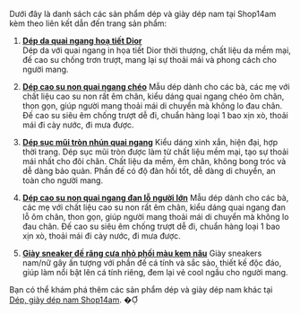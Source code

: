 Dưới đây là danh sách các sản phẩm dép và giày dép nam tại Shop14am kèm theo liên kết dẫn đến trang sản phẩm:

1. **[Dép da quai ngang hoạ tiết Dior](https://shop14am.com/san-pham/dep-da-quai-ngang-hoa-tiet-diorr/)**  
   Dép da với quai ngang in họa tiết Dior thời thượng, chất liệu da mềm mại, đế cao su chống trơn trượt, mang lại sự thoải mái và phong cách cho người mang.

2. **[Dép cao su non quai ngang chéo](https://shop14am.com/san-pham/dep-cao-su-non-quai-ngang-cheo/)**
   Mẫu dép dành cho các bà, các mẹ với chất liệu cao su non rất êm chân, kiểu dáng quai ngang chéo ôm chân, thon gọn, giúp người mang thoải mái di chuyển mà không lo đau chân. Đế cao su siêu êm chống trượt dễ đi, chuẩn hàng loại 1 bao xịn xò, thoải mái đi cày nước, đi mưa được.

3. **[Dép sục mũi tròn nhún quai ngang](https://shop14am.com/san-pham/dep-suc-mui-tron-nhun-quai-ngang/)**
   Kiểu dáng xinh xắn, hiện đại, hợp thời trang. Dép sục mũi tròn được làm từ chất liệu mềm mại, tạo sự thoải mái nhất cho đôi chân. Chất liệu da mềm, êm chân, không bong tróc và dễ dàng bảo quản. Phần đế có độ đàn hồi tốt, dễ dàng di chuyển, an toàn cho người mang.

4. **[Dép cao su non quai ngang đan lỗ người lớn](https://shop14am.com/san-pham/dep-cao-su-non-quai-ngang-dan-lo-nguoi-lon/)**
   Mẫu dép dành cho các bà, các mẹ với chất liệu cao su non rất êm chân, kiểu dáng quai ngang đan lỗ ôm chân, thon gọn, giúp người mang thoải mái di chuyển mà không lo đau chân. Đế cao su siêu êm chống trượt dễ đi, chuẩn hàng loại 1 bao xịn xò, thoải mái đi cày nước, đi mưa được.

5. **[Giày sneaker đế răng cưa nhỏ phối màu kem nâu](https://shop14am.com/san-pham/giay-sneaker-de-rang-cua-nho-phoi-mau-kem-nau/)**
   Giày sneakers nam/nữ gây ấn tượng với phần đế cá tính và sắc sảo, thiết kế độc đáo, giúp làm nổi bật lên cá tính riêng, đem lại vẻ cool ngầu cho người mang.

Bạn có thể khám phá thêm các sản phẩm dép và giày dép nam khác tại [Dép, giày dép nam Shop14am](https://shop14am.com/bmt/giay-dep-nam/dep-giay-dep-nam/). � 
